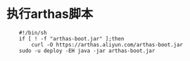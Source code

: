 # 执行arthas脚本
        #!/bin/sh
        if [ ! -f "arthas-boot.jar" ];then
            curl -O https://arthas.aliyun.com/arthas-boot.jar
        sudo -u deploy -EH java -jar arthas-boot.jar